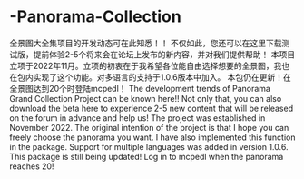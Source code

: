 # -Panorama-Collection
全景图大全集项目的开发动态可在此知悉！！
不仅如此，您还可以在这里下载测试版，提前体验2-5个将来会在论坛上发布的新内容，并对我们提供帮助！
本项目立项于2022年11月。立项的初衷在于我希望各位能自由选择想要的全景图，我也在包内实现了这个功能。对多语言的支持于1.0.6版本中加入。
本包仍在更新！在全景图达到20个时登陆mcpedl！
The development trends of Panorama Grand Collection Project can be known here!!
Not only that, you can also download the beta here to experience 2-5 new content that will be released on the forum in advance and help us!
The project was established in November 2022. The original intention of the project is that I hope you can freely choose the panorama you want. I have also implemented this function in the package. Support for multiple languages was added in version 1.0.6.
This package is still being updated! Log in to mcpedl when the panorama reaches 20!
